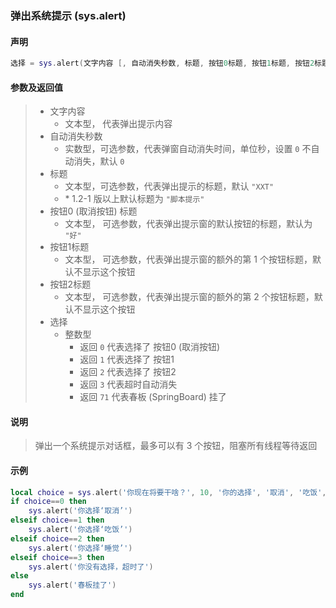 ### 弹出系统提示 (**sys\.alert**)


#### 声明
```lua
选择 = sys.alert(文字内容 [, 自动消失秒数, 标题, 按钮0标题, 按钮1标题, 按钮2标题 ])
```


#### 参数及返回值
> - 文字内容
>   - 文本型， 代表弹出提示内容
> - 自动消失秒数
>   - 实数型，可选参数，代表弹窗自动消失时间，单位秒，设置 `0` 不自动消失，默认 `0`
> - 标题
>   - 文本型，可选参数，代表弹出提示的标题，默认 `"XXT"`
>   - \* 1\.2\-1 版以上默认标题为 `"脚本提示"`
> - 按钮0 (取消按钮) 标题
>   - 文本型， 可选参数，代表弹出提示窗的默认按钮的标题，默认为 `"好"`
> - 按钮1标题
>   - 文本型， 可选参数，代表弹出提示窗的额外的第 1 个按钮标题，默认不显示这个按钮
> - 按钮2标题
>   - 文本型， 可选参数，代表弹出提示窗的额外的第 2 个按钮标题，默认不显示这个按钮
> - 选择
>   - 整数型
>     - 返回 `0` 代表选择了 按钮0 (取消按钮) 
>     - 返回 `1` 代表选择了 按钮1
>     - 返回 `2` 代表选择了 按钮2
>     - 返回 `3` 代表超时自动消失
>     - 返回 `71` 代表春板 (SpringBoard) 挂了


#### 说明
> 弹出一个系统提示对话框，最多可以有 3 个按钮，阻塞所有线程等待返回  


#### 示例  
```lua
local choice = sys.alert('你现在将要干啥？', 10, '你的选择', '取消', '吃饭', '睡觉')
if choice==0 then
    sys.alert('你选择‘取消’')
elseif choice==1 then
    sys.alert('你选择‘吃饭’')
elseif choice==2 then
    sys.alert('你选择‘睡觉’')
elseif choice==3 then
    sys.alert('你没有选择，超时了')
else
    sys.alert('春板挂了')
end
```

